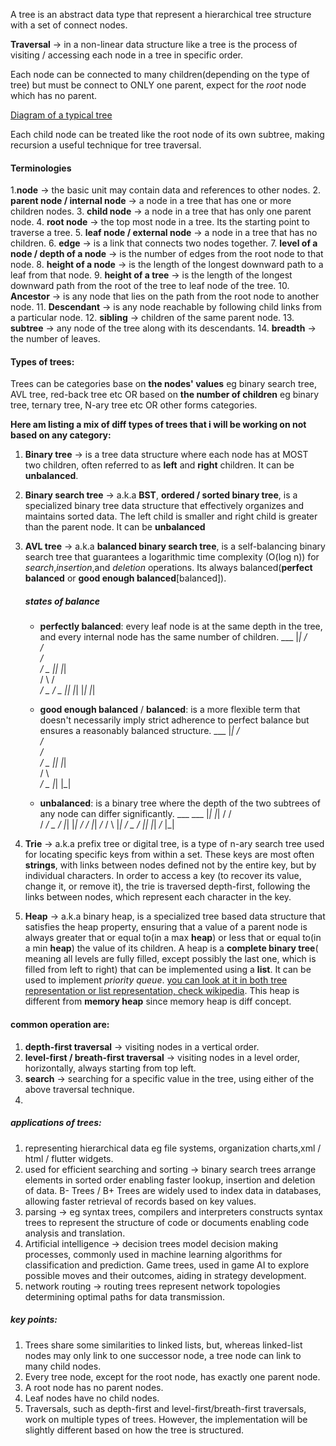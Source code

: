 A tree is an abstract data type that represent a hierarchical tree structure with a set of connect nodes.

**Traversal** -> in a non-linear data structure like a tree is the process of visiting / accessing each node in a tree in specific order.

Each node can be connected to many children(depending on the type of tree) but must be connect to ONLY one parent, expect for the *root* node which has no parent.

[Diagram of a typical tree](https://www.geeksforgeeks.org/introduction-to-tree-data-structure-and-algorithm-tutorials/?ref=lbp)

Each child node can be treated like the root node of its own subtree, making recursion a useful technique for tree traversal.

#### Terminologies
1.**node** -> the basic unit may contain data and references to other nodes. 
2. **parent node / internal node** -> a node in a tree that has one or more children nodes.
3. **child node** -> a node in a tree that has only one parent node.
4. **root node** -> the top most node in a tree. Its the starting point to traverse a tree.
5. **leaf node / external node** -> a node in a tree that has no children.
6. **edge** -> is a link that connects two nodes together.
7. **level of a node / depth of a node** -> is the number of edges from the root node to that node.
8. **height of a node** -> is the length of the longest downward path to a leaf from that node.
9. **height of a tree** -> is the length of the longest downward path from the root of the tree to leaf node of the tree.
10. **Ancestor** -> is any node that lies on the path from the root node to another node.
11. **Descendant** -> is any node reachable by following child links from a particular node.
12. **sibling** -> children of the same parent node.
13. **subtree** -> any node of the tree along with its descendants.
14. **breadth** -> the number of leaves.
    
    
#### Types of trees:
Trees can be categories base on **the nodes' values** eg binary search tree, AVL tree, red-back tree etc OR  based on **the number of children** eg binary tree, ternary tree, N-ary tree etc OR other forms categories.

**Here am listing a mix of diff types of trees that i will be working on not based on any category:**

1. **Binary tree** -> is a tree data structure where each node has at MOST two children, often referred to as **left** and **right** children. It can be **unbalanced**.
   
2. **Binary search tree** -> a.k.a **BST**, **ordered / sorted binary tree**, is a specialized binary tree data structure that effectively organizes and maintains sorted data. The left child is smaller and right child is greater than the parent node.  It can be **unbalanced**
   
3. **AVL tree** -> a.k.a **balanced binary search tree**, is a self-balancing binary search tree that guarantees a logarithmic time complexity (O(log n)) for *search*,*insertion*,and *deletion* operations. Its always balanced(**perfect balanced** or **good enough balanced**[balanced]).
   
    ##### states of balance
    
    - **perfectly balanced**: every leaf node is at the same depth in the tree, and every internal node has the same number of children.
                            ___
                            |_|
                            / \
                           /   \
                          /     \
                        _/_     _\_
                        |_|     |_|  
                        / \     / \
                      _/_ _\_ _/_ _\_
                      |_| |_| |_| |_|

    - **good enough balanced** / **balanced**: is a more flexible term that doesn't necessarily imply strict adherence to perfect balance but ensures a reasonably balanced structure.
                            ___
                            |_|
                            / \
                           /   \
                          /     \
                        _/_     _\_
                        |_|     |_|  
                        / \     
                      _/_ _\_ 
                      |_| |_|                         

    - **unbalanced**: is a binary tree where the depth of the two subtrees of any node can differ significantly.
                            ___                  ___
                            |_|                  |_|
                            /                    / \
                           /                   _/_ _\_
                          /                    |_| |_|
                        _/_                    /
                        |_|                  _/_
                        / \                  |_|
                      _/_ _\_                /
                      |_| |_|              _/_
                                           |_|  

4. **Trie** -> a.k.a prefix tree or digital tree, is a type of n-ary search tree used for locating specific keys from within a set. These keys are most often **strings**, with links between nodes defined not by the entire key, but by individual characters. In order to access a key (to recover its value, change it, or remove it), the trie is traversed depth-first, following the links between nodes, which represent each character in the key.
   
5. **Heap** -> a.k.a binary heap, is a specialized tree based data structure that satisfies the heap property, ensuring that a value of a parent node is always greater that or equal to(in a max **heap**) or less that or equal to(in a min **heap**) the value of its children. A heap is a **complete binary tree**( meaning all levels are fully filled, except possibly the last one, which is filled from left to right) that can be implemented using a **list**. It can be used to implement *priority queue*. [you can look at it in both tree representation or list representation, check wikipedia](https://en.wikipedia.org/wiki/Heap_(data_structure)#/media/File:Max-Heap-new.svg). This heap is different from **memory heap** since memory heap is diff concept.
   

#### common operation are:
1. **depth-first traversal** -> visiting nodes in a vertical order.
2. **level-first / breath-first traversal** -> visiting nodes in a level order, horizontally, always starting from top left.
3. **search** -> searching for a specific value in the tree, using either of the above traversal technique.
4. 

##### applications of trees:
1. representing hierarchical data eg file systems, organization charts,xml / html / flutter widgets.
2. used for efficient searching and sorting -> binary search trees arrange elements in sorted order enabling faster lookup, insertion and deletion of data. B- Trees / B+ Trees are widely used to index data in databases, allowing faster retrieval of records based on key values.
3. parsing -> eg syntax trees, compilers and interpreters constructs syntax trees to represent the structure of code or documents enabling code analysis and translation.
4. Artificial intelligence -> decision trees model decision making processes, commonly used in machine learning algorithms for classification and prediction. Game trees, used in game AI to explore possible moves and their outcomes, aiding in strategy development.
5. network routing -> routing trees represent network topologies determining optimal paths for data transmission.

##### key points:
1. Trees share some similarities to linked lists, but, whereas linked-list nodes may
only link to one successor node, a tree node can link to many child nodes.
2. Every tree node, except for the root node, has exactly one parent node.
3. A root node has no parent nodes.
4. Leaf nodes have no child nodes.
5. Traversals, such as depth-first and level-first/breath-first traversals, work on multiple types
of trees. However, the implementation will be slightly different based on how the
tree is structured.


